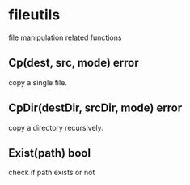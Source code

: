 # fileutils

file manipulation related functions

## Cp(dest, src, mode) error

copy a single file.

## CpDir(destDir, srcDir, mode) error

copy a directory recursively.

## Exist(path) bool

check if path exists or not
